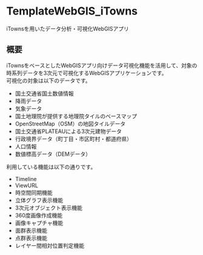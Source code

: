 # TemplateWebGIS_iTowns
iTownsを用いたデータ分析・可視化WebGISアプリ  

## 概要
iTownsをベースとしたWebGISアプリ向けデータ可視化機能を活用して、対象の時系列データを3次元で可視化するWebGISアプリケーションです。   
可視化の対象は以下のデータです。
- 国土交通省国土数値情報
- 降雨データ
- 気象データ
- 国土地理院が提供する地理院タイルのベースマップ
- OpenStreetMap（OSM）の地図タイルデータ
- 国土交通省PLATEAUによる3次元建物データ
- 行政境界データ（町丁目・市区町村・都道府県）
- 人口情報
- 数値標高データ（DEMデータ）


利用している機能は以下の通りです。
- Timeline
- ViewURL
- 時空間同期機能
- 立体グラフ表示機能
- 3次元オブジェクト表示機能
- 360度画像作成機能
- 画像キャプチャ機能
- 面群表示機能
- 点群表示機能
- レイヤー間相対位置判定機能
